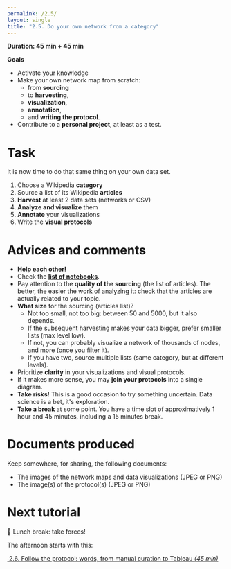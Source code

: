 ```yaml
---
permalink: /2.5/
layout: single
title: "2.5. Do your own network from a category"
---
```


**Duration: 45 min + 45 min**

**Goals**
* Activate your knowledge
* Make your own network map from scratch:
	* from **sourcing**
	* to **harvesting**,
	* **visualization**,
	* **annotation**,
	* and **writing the protocol**.
* Contribute to a **personal project**, at least as a test.

# Task

It is now time to do that same thing on your own data set.

1. Choose a Wikipedia **category**
1. Source a list of its Wikipedia **articles**
1. **Harvest** at least 2 data sets (networks or CSV)
1. **Analyze and visualize** them
1. **Annotate** your visualizations
1. Write the **visual protocols**

# Advices and comments

* **Help each other!**
* Check the **[list of notebooks](../nb/)**.
* Pay attention to the **quality of the sourcing** (the list of articles). The better, the easier the work of analyzing it: check that the articles are actually related to your topic.
* **What size** for the sourcing (articles list)?
	* Not too small, not too big: between 50 and 5000, but it also depends.
	* If the subsequent harvesting makes your data bigger, prefer smaller lists (max level low).
	* If not, you can probably visualize a network of thousands of nodes, and more (once you filter it).
	* If you have two, source multiple lists (same category, but at different levels).
* Prioritize **clarity** in your visualizations and visual protocols.
* If it makes more sense, you may **join your protocols** into a single diagram.
* **Take risks!** This is a good occasion to try something uncertain. Data science is a bet, it's exploration.
* **Take a break** at some point. You have a time slot of approximatively 1 hour and 45 minutes, including a 15 minutes break.

# Documents produced

Keep somewhere, for sharing, the following documents:
* The images of the network maps and data visualizations (JPEG or PNG)
* The image(s) of the protocol(s) (JPEG or PNG)

# Next tutorial

🥩 Lunch break: take forces!

The afternoon starts with this:

[<i class="fas fa-forward"></i>&nbsp;2.6. Follow the protocol: words, from manual curation to Tableau *(45 min)*](../2.6/)
